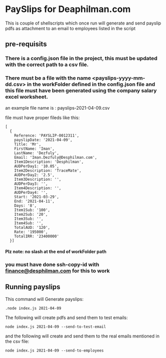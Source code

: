 # PaySlips for Deaphilman.com

This is couple of shellscripts which once run will generate and send payslip pdfs as attachment to an email to employees listed in the script

## pre-requisits

### There is a config.json file in the project, this must be updated with the correct path to a csv file.

### There must be a file with the name <payslips-yyyy-mm-dd.csv> in the workFolder defined in the config.json file and this file must have been generated using the company salary excel worksheet.

an example file name is : payslips-2021-04-09.csv

file must have proper fileds like this:

```
[
  {
    Reference: 'PAYSLIP-0012311',
    payslipDate: '2021-04-09',
    Title: 'Mr',
    FirstName: 'Iman',
    LastName: 'Dezfuly',
    Email: 'Iman.Dezfuly@Desphilman.com',
    Item1Description: 'Desphilman',
    AUDPerDay1: '10.05',
    Item2Description: 'TraceMate',
    AUDPerDay2: '2.5',
    Item3Description: '',
    AUDPerDay3: '',
    Item4Description: '',
    AUDPerDay4: '',
    Start: '2021-03-29',
    End: '2021-04-11',
    Days: '8',
    Item1Sub: '100',
    Item2Sub: '20',
    Item3Sub: '',
    Item4Sub: '',
    TotalAUD: '120',
    Rate: '195000',
    TotalIRR: '23400000'
  }]

```

#### Plz note: no slash at the end of workFolder path

### you must have done ssh-copy-id with finance@desphilman.com for this to work

## Running payslips

This command will Generate payslips:

`.node index.js 2021-04-09`

The following will create pdfs and send them to test emails:

`node index.js 2021-04-09 --send-to-test-email`

and the following will create and send them to the real emails mentioned in the csv file:

`node index.js 2021-04-09 --send-to-employees`
